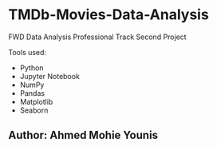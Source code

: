 # TMDb-Movies-Data-Analysis
FWD Data Analysis Professional Track Second Project

Tools used:
+ Python
+ Jupyter Notebook
+ NumPy
+ Pandas
+ Matplotlib
+ Seaborn

## **Author: Ahmed Mohie Younis**
